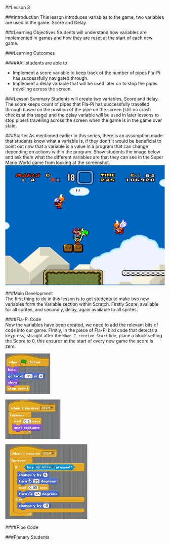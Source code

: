 ##Lesson 3

###Introduction
This lesson introduces variables to the game, two variables are used in the game. Score and Delay. 

###Learning Objectives
Students will understand how variables are implemented in games and how they are reset at the start of each new game.

###Learning Outcomes

#####All students are able to
* Implement a score variable to keep track of the number of pipes Fla-Pi has successfully navigated through.
* Implement a delay variable that will be used later on to stop the pipes travelling across the screen.  
  

###Lesson Summary
Students will create two variables, Score and delay. The score keeps count of pipes that Fla-Pi has successfully travelled through based on the position of the pipe on the screen (still no crash checks at ths stage) and the delay variable will be used in later lessons to stop pipers travelling across the screen when the game is in the game over state.

###Starter
As mentioned earlier in this series, there is an assumption made that students know what a variable is, if they don't it would be beneficial to point out now that a variable is a value in a program that can change depending on actions within the program. Show students the image below and ask them what the different variables are that they can see in the Super Mario World game from looking at the screenshot.  
![Super Mario World Screenshot](https://github.com/AllenHeard/Fla-Pi-Bird/blob/master/Screenshots/MarioVariables.PNG?raw=true)  
  

###Main Development  
The first thing to do in this lesson is to get students to make two new variables form the Variable section within Scratch. Firstly Score, available for all sprites, and secondly, delay, again available to all sprites.  
  
  
####Fla-Pi Code  
Now the variables have been created, we need to add the relevant bits of code into our game. Firstly, in the piece of Fla-Pi bird code that detects a keypress, straight after the ```When I receive Start``` line, place a block setting the Score to 0, this ensures at the start of every new game the score is zero.  

![Bird Start Position](https://github.com/AllenHeard/Fla-Pi-Bird/blob/master/Code%20Blocks%20by%20Lesson/2%20Moving%20Sprites/2.3%20Bird%20Code.jpg?raw=true)  
  

![Bird Costume](https://github.com/AllenHeard/Fla-Pi-Bird/blob/master/Code%20Blocks%20by%20Lesson/2%20Moving%20Sprites/2.2%20Bird%20Code.jpg?raw=true)  
  

![Bird Moving Code](https://github.com/AllenHeard/Fla-Pi-Bird/blob/master/Code%20Blocks%20by%20Lesson/2%20Moving%20Sprites/2.1%20Bird%20Code.jpg?raw=true)  
  

  
####Pipe Code  

###Plenary
Students 
